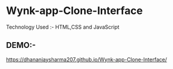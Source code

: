 # Wynk-app-Clone-Interface
Technology Used :- HTML,CSS and JavaScript

## DEMO:-

https://dhananjaysharma207.github.io/Wynk-app-Clone-Interface/
